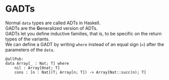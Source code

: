 # GADTs

Normal `data` types are called ADTs in Haskell.  
GADTs are the **G**eneralized version of ADTs.  
GADTs let you define inductive families, that is, to be specific on the return types of the variants.  
We can define a GADT by writing `where` instead of an equal sign \(`=`\) after the parameters of the `data`.

```
@allPub:
data Array[_ : Nat; T] where
    nil : Array[0nat; T]
    cons : [n : Nat](T; Array[n; T]) -> Array[Nat::succ(n); T]
```



